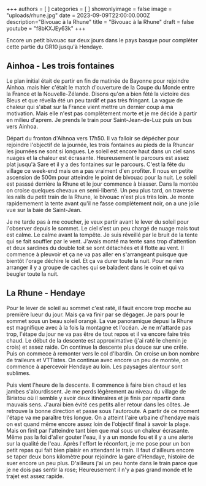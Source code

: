 +++
authors = [ ]
categories = [ ]
showonlyimage = false
image = "uploads/rhune.jpg"
date = 2023-09-09T22:00:00.000Z
description="Bivouac à la Rhune"
title = "Bivouac à la Rhune"
draft = false
youtube = "f8bKXJEy63k"
+++

Encore un petit bivouac sur deux jours dans le pays basque pour compléter cette partie du GR10 jusqu'à Hendaye.  

## Ainhoa - Les trois fontaines

Le plan initial était de partir en fin de matinée de Bayonne pour rejoindre Ainhoa. mais hier c'était le match d'ouverture de la Coupe du Monde entre la France et la Nouvelle-Zélande. Disons qu'on a bien fété la victoire des Bleus et que réveila été un peu tardif et pas très fringant. La vague de chaleur qui s'abat sur la France vient mettre un dernier coup à ma motivation. Mais elle n'est pas complètement morte et je me décide à partir en milieu d'aprem. Je prends le train pour Saint-Jean-de-Luz puis un bus vers Ainhoa.

Départ du fronton d'Aihnoa vers 17h50. Il va falloir se dépécher pour rejoindre l'objectif de la journée, les trois fontaines au pieds de la Rhuncar les journées ne sont si longues. Le soleil est encore haut dans un ciel sans nuages et la chaleur est écrasante. Heureusement le parcours est assez plat jusqu'à Sare et il y a des fontaines sur le parcours. C'est la fête du village ce week-end mais on a pas vraiment d'en profiter. Il nous en petite ascension de 500m pour atteindre le point de bivouac pour la nuit. Le soleil est passsé derrière la Rhune et le jour commence à biasser. Dans la montée on croise quelques chevaux en semi-liberté. Un peu plus tard, on traverse les rails du petit train de la Rhune, le bivouac n'est plus très loin. Je monte rapidemement la tente avant qu'il ne fasse complètement noir, on a une jolie vue sur la baie de Saint-Jean.

Je ne tarde pas à me coucher, je veux partir avant le lever du soleil pour l'observer depuis le sommet. Le ciel s'est un peu chargé de nuage mais tout est calme. Le calme avant la tempête. Je suis réveillé par le bruit de la tente qui se fait souffler par le vent. J'avais monté ma tente sans trop d'attention et deux sardines du double toit se sont détachées et il flotte au vent. Il commence à pleuvoir et ça ne va pas aller en s'arrangeant puisque que bientôt l'orage déchire le ciel. Et ça va durer toute la nuit. Pour ne rien arranger il y a groupe de caches qui se baladent dans le coin et qui va beugler toute la nuit. 


## La Rhune - Hendaye

Pour le lever de soleil au sommet c'est raté, il fauit encore trop moche au première lueur du jour. Mais ça va finir par se dégager. Je pars pour le sommet sous un beau soleil orangé. La vue panoramique depusi la Rhune est magnifique avec à la fois la montagne et l'océan. Je ne m'attarde pas trop, l'étape du jour ne va pas être de tout repos et il va encore faire très chaud. Le début de la descente est approximative (j'ai raté le chemin je crois) et assez raide. On continue la descente plus douce sur une crête. Puis on commece à remonter vers le col d'Ibardin. On croise un bon nombre de traileurs et VTTistes. On continue avec encore un peu de montée, on commence à apercevoir Hendaye au loin. Les paysages alentour sont sublimes. 

Puis vient l'heure de la descente. Il commence à faire bien chaud et les jambes s'alourdissent. Je me perds légèrement au niveau du village de Biriatou où il semble y avoir deux itinéraires et je finis par repartir dans mauvais sens. J'aurai bien évité ces petits aller retour dans les côtes. Je retrouve la bonne direction et passe sous l'autoroute. A partir de ce moment l'étape va me paraître très longue. On a atteint l'aire urbaine d'hendaye mais on est quand même encore assez loin de l'objectif final à savoir la plage.  Mais on finit par l'atteindre tant bien que mal sous un chaleur écrasante. Même pas la foi d'aller gouter l'eau, il y a un monde fou et il y a une alerte sur la qualité de l'eau. Après l'effort le réconfort, je me pose pour un bon petit repas qui fait bien plaisir en attendant le train. Il faut d'ailleurs encore se taper deux bons kilomètre pour rejoindre la gare d'Hendaye, histoire de suer encore un peu plus. D'ailleurs j'ai un peu honte dans le train parce que je ne dois pas sentir la rose; Heureusement il n'y a pas grand monde et le trajet est assez rapide.